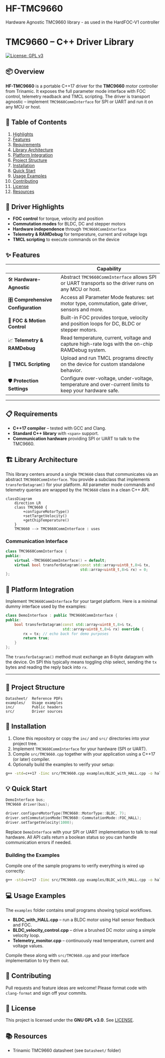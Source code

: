 # HF-TMC9660
Hardware Agnostic TMC9660 library - as used in the HardFOC-V1 controller

# TMC9660 – C++ Driver Library

[![License: GPL v3](https://img.shields.io/badge/License-GPLv3-blue.svg)](https://www.gnu.org/licenses/gpl-3.0)

## 📦 Overview
**HF-TMC9660** is a portable C++17 driver for the **TMC9660** motor controller from Trinamic. It exposes the full parameter mode interface with FOC control, telemetry readback and TMCL scripting. The driver is transport agnostic – implement `TMC9660CommInterface` for SPI or UART and run it on any MCU or host.

## 📜 Table of Contents
1. [Highlights](#-driver-highlights)
2. [Features](#-features)
3. [Requirements](#-requirements)
4. [Library Architecture](#-library-architecture)
5. [Platform Integration](#-platform-integration)
6. [Project Structure](#-project-structure)
7. [Installation](#-installation)
8. [Quick Start](#-quick-start)
9. [Usage Examples](#-usage-examples)
10. [Contributing](#-contributing)
11. [License](#-license)
12. [Resources](#-resources)

## 🚀 Driver Highlights
* **FOC control** for torque, velocity and position
* **Commutation modes** for BLDC, DC and stepper motors
* **Hardware independence** through `TMC9660CommInterface`
* **Telemetry & RAMDebug** for temperature, current and voltage logs
* **TMCL scripting** to execute commands on the device

## ✨ Features
|   | Capability |
|---|------------|
| 🛠️ **Hardware-Agnostic** | Abstract `TMC9660CommInterface` allows SPI or UART transports so the driver runs on any MCU or host. |
| 🎛️ **Comprehensive Configuration** | Access all Parameter Mode features: set motor type, commutation, gate driver, sensors and more. |
| 🎯 **FOC & Motion Control** | Built-in FOC provides torque, velocity and position loops for DC, BLDC or stepper motors. |
| 📈 **Telemetry & RAMDebug** | Read temperature, current, voltage and capture high-rate logs with the on-chip RAMDebug system. |
| 📜 **TMCL Scripting** | Upload and run TMCL programs directly on the device for custom standalone behavior. |
| 🛡️ **Protection Settings** | Configure over-voltage, under-voltage, temperature and over-current limits to keep your hardware safe. |

---

## 📋 Requirements
* **C++17 compiler** – tested with GCC and Clang.
* **Standard C++ library** with `<span>` support.
* **Communication hardware** providing SPI or UART to talk to the TMC9660.

## 🏗️️ Library Architecture
This library centers around a single `TMC9660` class that communicates via an abstract `TMC9660CommInterface`. You provide a subclass that implements `transferDatagram()` for your platform. All parameter mode commands and telemetry queries are wrapped by the `TMC9660` class in a clean C++ API.

```mermaid
classDiagram
    direction LR
    class TMC9660 {
        +configureMotorType()
        +setTargetVelocity()
        +getChipTemperature()
    }
    TMC9660 --> TMC9660CommInterface : uses
```

### Communication Interface
```cpp
class TMC9660CommInterface {
public:
    virtual ~TMC9660CommInterface() = default;
    virtual bool transferDatagram(const std::array<uint8_t,8>& tx,
                                  std::array<uint8_t,8>& rx) = 0;
};
```

## 🔌 Platform Integration
Implement `TMC9660CommInterface` for your target platform. Here is a minimal dummy interface used by the examples:
```cpp
class DemoInterface : public TMC9660CommInterface {
public:
    bool transferDatagram(const std::array<uint8_t,8>& tx,
                          std::array<uint8_t,8>& rx) override {
        rx = tx; // echo back for demo purposes
        return true;
    }
};
```
The `transferDatagram()` method must exchange an 8‑byte datagram with the
device. On SPI this typically means toggling chip select, sending the `tx`
bytes and reading the reply back into `rx`.

---

## 📂 Project Structure
```
Datasheet/  Reference PDFs
examples/   Usage examples
inc/        Public headers
src/        Driver sources
```

## 🔧 Installation
1. Clone this repository or copy the `inc/` and `src/` directories into your project tree.
2. Implement `TMC9660CommInterface` for your hardware (SPI or UART).
3. Compile `src/TMC9660.cpp` together with your application using a C++17 (or later) compiler.
4. Optionally build the examples to verify your setup:
```bash
g++ -std=c++17 -Iinc src/TMC9660.cpp examples/BLDC_with_HALL.cpp -o hall_demo
```

## 💡 Quick Start
```cpp
DemoInterface bus;
TMC9660 driver(bus);

driver.configureMotorType(TMC9660::MotorType::BLDC, 7);
driver.setCommutationMode(TMC9660::CommutationMode::FOC_HALL);
driver.setTargetVelocity(1000);
```
Replace `DemoInterface` with your SPI or UART implementation to talk to real hardware.
All API calls return a boolean status so you can handle communication errors if needed.

### Building the Examples
Compile one of the sample programs to verify everything is wired up correctly:
```bash
g++ -std=c++17 -Iinc src/TMC9660.cpp examples/BLDC_with_HALL.cpp -o hall_demo
```

## 💻 Usage Examples
The `examples` folder contains small programs showing typical workflows.
- **BLDC_with_HALL.cpp** – run a BLDC motor using Hall sensor feedback and FOC.
- **BLDC_velocity_control.cpp** – drive a brushed DC motor using a simple velocity loop.
- **Telemetry_monitor.cpp** – continuously read temperature, current and voltage values.

Compile these along with `src/TMC9660.cpp` and your interface implementation to try them out.

## 🙌 Contributing
Pull requests and feature ideas are welcome! Please format code with `clang-format` and sign off your commits.

## 📄 License
This project is licensed under the **GNU GPL v3.0**. See [LICENSE](LICENSE).

## 📚 Resources
* Trinamic TMC9660 datasheet (see `Datasheet/` folder)
